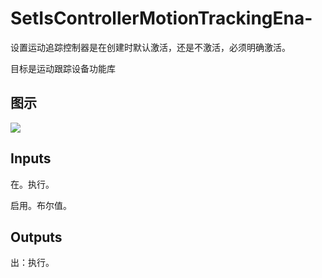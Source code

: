 # SetIsControllerMotionTrackingEna-

设置运动追踪控制器是在创建时默认激活，还是不激活，必须明确激活。

目标是运动跟踪设备功能库

## 图示

![]($-20221218-19274960.png)

## Inputs

在。执行。

启用。布尔值。  

## Outputs

出：执行。
